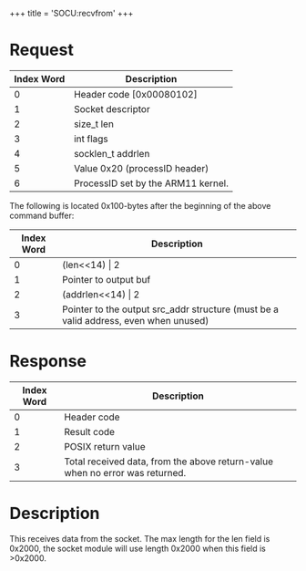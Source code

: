 +++
title = 'SOCU:recvfrom'
+++

# Request

| Index Word | Description                        |
|------------|------------------------------------|
| 0          | Header code \[0x00080102\]         |
| 1          | Socket descriptor                  |
| 2          | size_t len                         |
| 3          | int flags                          |
| 4          | socklen_t addrlen                  |
| 5          | Value 0x20 (processID header)      |
| 6          | ProcessID set by the ARM11 kernel. |

The following is located 0x100-bytes after the beginning of the above
command buffer:

| Index Word | Description                                                                          |
|------------|--------------------------------------------------------------------------------------|
| 0          | (len\<\<14) \| 2                                                                     |
| 1          | Pointer to output buf                                                                |
| 2          | (addrlen\<\<14) \| 2                                                                 |
| 3          | Pointer to the output src_addr structure (must be a valid address, even when unused) |

# Response

| Index Word | Description                                                                  |
|------------|------------------------------------------------------------------------------|
| 0          | Header code                                                                  |
| 1          | Result code                                                                  |
| 2          | POSIX return value                                                           |
| 3          | Total received data, from the above return-value when no error was returned. |

# Description

This receives data from the socket. The max length for the len field is
0x2000, the socket module will use length 0x2000 when this field is
\>0x2000.